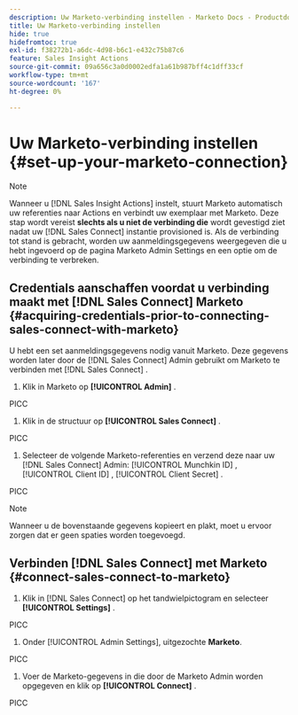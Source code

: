```yaml
---
description: Uw Marketo-verbinding instellen - Marketo Docs - Productdocumentatie
title: Uw Marketo-verbinding instellen
hide: true
hidefromtoc: true
exl-id: f38272b1-a6dc-4d98-b6c1-e432c75b87c6
feature: Sales Insight Actions
source-git-commit: 09a656c3a0d0002edfa1a61b987bff4c1dff33cf
workflow-type: tm+mt
source-wordcount: '167'
ht-degree: 0%

---
```


# Uw Marketo-verbinding instellen {#set-up-your-marketo-connection}

>[!NOTE]
>
>Wanneer u [!DNL Sales Insight Actions] instelt, stuurt Marketo automatisch uw referenties naar Actions en verbindt uw exemplaar met Marketo. Deze stap wordt vereist **slechts als u niet de verbinding die** wordt gevestigd ziet nadat uw [!DNL Sales Connect] instantie provisioned is. Als de verbinding tot stand is gebracht, worden uw aanmeldingsgegevens weergegeven die u hebt ingevoerd op de pagina Marketo Admin Settings en een optie om de verbinding te verbreken.

## Credentials aanschaffen voordat u verbinding maakt met [!DNL Sales Connect] Marketo {#acquiring-credentials-prior-to-connecting-sales-connect-with-marketo}

U hebt een set aanmeldingsgegevens nodig vanuit Marketo. Deze gegevens worden later door de [!DNL Sales Connect] Admin gebruikt om Marketo te verbinden met [!DNL Sales Connect] .

1. Klik in Marketo op **[!UICONTROL Admin]** .

PICC

1. Klik in de structuur op **[!UICONTROL Sales Connect]** .

PICC

1. Selecteer de volgende Marketo-referenties en verzend deze naar uw [!DNL Sales Connect] Admin: [!UICONTROL Munchkin ID] , [!UICONTROL Client ID] , [!UICONTROL Client Secret] .

PICC

>[!NOTE]
>
>Wanneer u de bovenstaande gegevens kopieert en plakt, moet u ervoor zorgen dat er geen spaties worden toegevoegd.

## Verbinden [!DNL Sales Connect] met Marketo {#connect-sales-connect-to-marketo}

1. Klik in [!DNL Sales Connect] op het tandwielpictogram en selecteer **[!UICONTROL Settings]** .

PICC

1. Onder [!UICONTROL Admin Settings], uitgezochte **Marketo**.

PICC

1. Voer de Marketo-gegevens in die door de Marketo Admin worden opgegeven en klik op **[!UICONTROL Connect]** .

PICC
